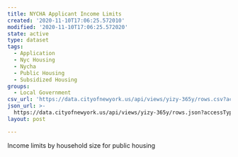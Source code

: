 ```yaml
---
title: NYCHA Applicant Income Limits
created: '2020-11-10T17:06:25.572010'
modified: '2020-11-10T17:06:25.572020'
state: active
type: dataset
tags:
  - Application
  - Nyc Housing
  - Nycha
  - Public Housing
  - Subsidized Housing
groups:
  - Local Government
csv_url: 'https://data.cityofnewyork.us/api/views/yizy-365y/rows.csv?accessType=DOWNLOAD'
json_url: >-
  https://data.cityofnewyork.us/api/views/yizy-365y/rows.json?accessType=DOWNLOAD
layout: post

---
```

Income limits by household size for public housing
